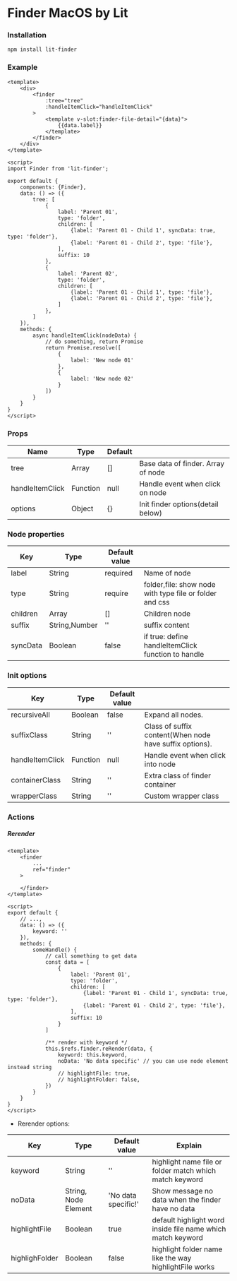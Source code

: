 # Finder MacOS by Lit

### Installation

`npm install lit-finder`

### Example

```vue
<template>
    <div>
        <finder
            :tree="tree"
            :handleItemClick="handleItemClick"
        >
            <template v-slot:finder-file-detail="{data}">
                {{data.label}}
            </template>
        </finder>
    </div>
</template>

<script>
import Finder from 'lit-finder';

export default {
    components: {Finder},
    data: () => ({
        tree: [
            {
                label: 'Parent 01',
                type: 'folder',
                children: [
                    {label: 'Parent 01 - Child 1', syncData: true, type: 'folder'},
                    {label: 'Parent 01 - Child 2', type: 'file'},
                ],
                suffix: 10
            },
            {
                label: 'Parent 02',
                type: 'folder',
                children: [
                    {label: 'Parent 01 - Child 1', type: 'file'},
                    {label: 'Parent 01 - Child 2', type: 'file'},
                ]
            },
        ]
    }),
    methods: {
        async handleItemClick(nodeData) {
            // do something, return Promise
            return Promise.resolve([
                {
                    label: 'New node 01'
                },
                {
                    label: 'New node 02'
                }
            ])
        }
    }
}
</script>
```

### Props
| Name            | Type     | Default |                                    |
|-----------------|----------|---------|------------------------------------|
| tree            | Array    | []      | Base data of finder. Array of node |
| handleItemClick | Function | null    | Handle event when click on node    |
| options         | Object   | {}      | Init finder options(detail below)  |

### Node properties
| Key      | Type         | Default value |                                                          |
|----------|---------     |---------------|----------------------------------------------------------|
| label    | String       | required      | Name of node                                             |
| type     | String       | require       | folder,file: show node with type file or folder and css  |
| children | Array        | []            | Children node                                            |
| suffix   | String,Number| ''            | suffix content                                           |
| syncData | Boolean      | false         | if true: define handleItemClick function to handle       |

### Init options
| Key             | Type     | Default value |                                                         |
|-----------------|----------|---------------|---------------------------------------------------------|
| recursiveAll    | Boolean  | false         | Expand all nodes.                                       |
| suffixClass     | String   | ''            | Class of suffix content(When node have suffix options). |
| handleItemClick | Function | null          | Handle event when click into node                       |
| containerClass  | String   | ''            | Extra class of finder container                         |
| wrapperClass    | String   | ''            | Custom wrapper class                                    |

### Actions
##### Rerender
```vue
<template>
    <finder
        ...
        ref="finder"
    >
    
    </finder>
</template>

<script>
export default {
    // ...,
    data: () => ({
        keyword: ''
    }),
    methods: {
        someHandle() {
            // call something to get data
            const data = [
                {
                    label: 'Parent 01',
                    type: 'folder',
                    children: [
                        {label: 'Parent 01 - Child 1', syncData: true, type: 'folder'},
                        {label: 'Parent 01 - Child 2', type: 'file'},
                    ],
                    suffix: 10
                }
            ]
    
            /** render with keyword */
            this.$refs.finder.reRender(data, {
                keyword: this.keyword,
                noData: 'No data specific' // you can use node element instead string
                // highlightFile: true,
                // highlightFolder: false,
            })
        }
    }
}
</script>
```

- Rerender options:

| Key            | Type                 | Default value       | Explain                                                     |
|----------------|----------------------|---------------------|-------------------------------------------------------------|
| keyword        | String               | ''                  | highlight name file or folder match which match keyword     |
| noData         | String, Node Element | 'No data specific!' | Show message no data when the finder have no data           |
| highlightFile  | Boolean              | true                | default highlight word inside file name which match keyword |
| highlighFolder | Boolean              | false               | highlight folder name like the way highlightFile works      |